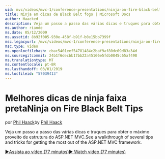 ```yaml
---
uid: mvc/videos/mvc-1/conference-presentations/ninja-on-fire-black-belt-tips
title: Ninja em dicas de Black Belt fogo | Microsoft Docs
author: Haacked
description: Veja um passo a passo das várias dicas e truques para obter o máximo proveito de estrutura do ASP.NET MVC.
ms.author: riande
ms.date: 05/12/2009
ms.assetid: 8b92f005-930e-458f-b91f-b0e15bb7399f
msc.legacyurl: /mvc/videos/mvc-1/conference-presentations/ninja-on-fire-black-belt-tips
msc.type: video
ms.openlocfilehash: cbac5401eef54781484c2baf9af80dc09d83a34d
ms.sourcegitcommit: 24b1f6decbb17bb22a45166e5fdb0845c65af498
ms.translationtype: MT
ms.contentlocale: pt-BR
ms.lasthandoff: 03/01/2019
ms.locfileid: "57039413"
---
```

<a name="ninja-on-fire-black-belt-tips"></a><span data-ttu-id="00d28-103">Melhores dicas de ninja faixa preta</span><span class="sxs-lookup"><span data-stu-id="00d28-103">Ninja on Fire Black Belt Tips</span></span>
====================
<span data-ttu-id="00d28-104">por [Phil Haack](https://github.com/Haacked)</span><span class="sxs-lookup"><span data-stu-id="00d28-104">by [Phil Haack](https://github.com/Haacked)</span></span>

<span data-ttu-id="00d28-105">Veja um passo a passo das várias dicas e truques para obter o máximo proveito de estrutura do ASP.NET MVC.</span><span class="sxs-lookup"><span data-stu-id="00d28-105">See a walkthrough of several tips and tricks for getting the most out of the ASP.NET MVC framework.</span></span>

[<span data-ttu-id="00d28-106">&#9654;Assista ao vídeo (77 minutos)</span><span class="sxs-lookup"><span data-stu-id="00d28-106">&#9654; Watch video (77 minutes)</span></span>](https://channel9.msdn.com/Blogs/ASP-NET-Site-Videos/ninja-on-fire-black-belt-tips)
